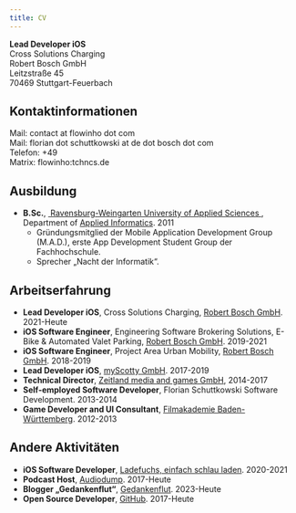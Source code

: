 ```yaml
---
title: CV
---
```


**Lead Developer iOS**   
Cross Solutions Charging  
Robert Bosch GmbH  
Leitzstraße 45  
70469 Stuttgart-Feuerbach  

## Kontaktinformationen

Mail: contact at flowinho dot com  
Mail: florian dot schuttkowski at de dot bosch dot com  
Telefon: +49  
Matrix: flowinho:tchncs.de  

## Ausbildung
- **B.Sc.**, [ Ravensburg-Weingarten University of Applied Sciences ](https://rwu.de), Department of [Applied Informatics](https://www.rwu.de/studieren/studiengaenge/angewandte-informatik). 2011
	- Gründungsmitglied der Mobile Application Development Group (M.A.D.), erste App Development Student Group der Fachhochschule.
	- Sprecher „Nacht der Informatik“.

## Arbeitserfahrung
- **Lead Developer iOS**, Cross Solutions Charging, [Robert Bosch GmbH](https://www.bosch.de/). 2021-Heute
- **iOS Software Engineer**, Engineering Software Brokering Solutions, E-Bike & Automated Valet Parking, [Robert Bosch GmbH](https://www.bosch.de/). 2019-2021
- **iOS Software Engineer**, Project Area Urban Mobility, [Robert Bosch GmbH](https://www.bosch.de/). 2018-2019
- **Lead Developer iOS**, [myScotty GmbH](https://www.growplatform.com/stories/myscotty-exitstory/). 2017-2019
- **Technical Director**, [Zeitland media and games GmbH](https://zeitland.com/), 2014-2017
- **Self-employed Software Developer**, Florian Schuttkowski Software Development. 2013-2014
- **Game Developer and UI Consultant**, [Filmakademie Baden-Württemberg](https://www.filmakademie.de/). 2012-2013

## Andere Aktivitäten
- **iOS Software Developer**, [Ladefuchs, einfach schlau laden](https://ladefuchs.app). 2020-2021
- **Podcast Host**, [Audiodump](https://audiodump.de). 2017-Heute
- **Blogger „Gedankenflut“**, [Gedankenflut](https://gedankenflut.org). 2023-Heute
- **Open Source Developer**, [GitHub](https://github.com/flowinho). 2017-Heute